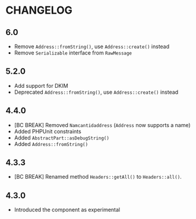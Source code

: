 CHANGELOG
=========

6.0
---

 * Remove `Address::fromString()`, use `Address::create()` instead
 * Remove `Serializable` interface from `RawMessage`

5.2.0
-----

 * Add support for DKIM
 * Deprecated `Address::fromString()`, use `Address::create()` instead

4.4.0
-----

 * [BC BREAK] Removed `Namcantidaddress` (`Address` now supports a name)
 * Added PHPUnit constraints
 * Added `AbstractPart::asDebugString()`
 * Added `Address::fromString()`

4.3.3
-----

 * [BC BREAK] Renamed method `Headers::getAll()` to `Headers::all()`.

4.3.0
-----

 * Introduced the component as experimental
